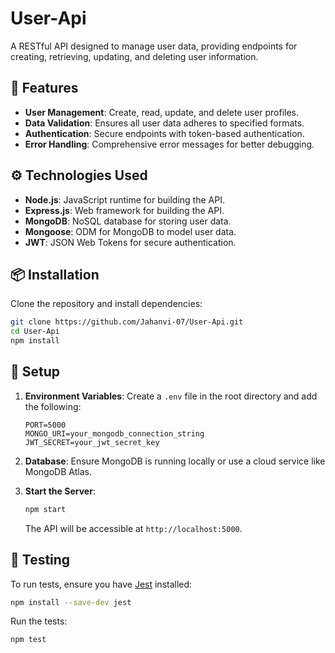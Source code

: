 # User-Api

A RESTful API designed to manage user data, providing endpoints for creating, retrieving, updating, and deleting user information.

## 🚀 Features

* **User Management**: Create, read, update, and delete user profiles.
* **Data Validation**: Ensures all user data adheres to specified formats.
* **Authentication**: Secure endpoints with token-based authentication.
* **Error Handling**: Comprehensive error messages for better debugging.

## ⚙️ Technologies Used

* **Node.js**: JavaScript runtime for building the API.
* **Express.js**: Web framework for building the API.
* **MongoDB**: NoSQL database for storing user data.
* **Mongoose**: ODM for MongoDB to model user data.
* **JWT**: JSON Web Tokens for secure authentication.

## 📦 Installation

Clone the repository and install dependencies:

```bash
git clone https://github.com/Jahanvi-07/User-Api.git
cd User-Api
npm install
```

## 🔧 Setup

1. **Environment Variables**: Create a `.env` file in the root directory and add the following:

   ```
   PORT=5000
   MONGO_URI=your_mongodb_connection_string
   JWT_SECRET=your_jwt_secret_key
   ```

2. **Database**: Ensure MongoDB is running locally or use a cloud service like MongoDB Atlas.

3. **Start the Server**:

   ```bash
   npm start
   ```

   The API will be accessible at `http://localhost:5000`.

## 🧪 Testing

To run tests, ensure you have [Jest](https://jestjs.io/) installed:

```bash
npm install --save-dev jest
```

Run the tests:

```bash
npm test
```

